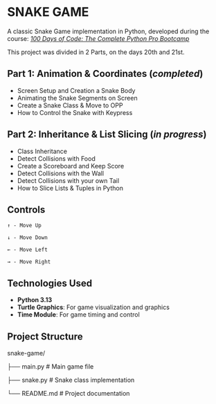 # SNAKE GAME

A classic Snake Game implementation in Python, developed during the course: *[100 Days of Code: The Complete Python Pro Bootcamp](https://www.udemy.com/course/100-days-of-code/?srsltid=AfmBOor9MN3qCpzSHSlwpW-iGIEaZoRj4bMQ1rHAaDoqW5OMJrucjWH5)*

This project was divided in 2 Parts, on the days 20th and 21st.

## Part 1: Animation & Coordinates (*completed*)

 - Screen Setup and Creation a Snake Body
 - Animating the Snake Segments on Screen
 - Create a Snake Class & Move to OPP
 - How to Control the Snake with Keypress

## Part 2: Inheritance & List Slicing (*in progress*)

 - Class Inheritance
 - Detect Collisions with Food
 - Create a Scoreboard and Keep Score
 - Detect Collisions with the Wall
 - Detect Collisions with your own Tail
 - How to Slice Lists & Tuples in Python

## Controls

    ↑ - Move Up
    
    ↓ - Move Down
    
    ← - Move Left
    
    → - Move Right

## Technologies Used

 - **Python 3.13**
 - **Turtle Graphics**: For game visualization and graphics
 - **Time Module**: For game timing and control

## Project Structure

snake-game/

├── main.py # Main game file

├── snake.py # Snake class implementation

└── README.md # Project documentation